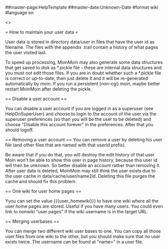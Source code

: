 ##master-page:HelpTemplate
##master-date:Unknown-Date
#format wiki
#language en

<<TableOfContents>>

= How to maintain your user data =

User data is stored in directory data/user in files that have the user id as filename. The files with the appendix .trail contain a history of what pages the user visited last.

To speed up processing, MoinMoin may also generate some data structures that get saved to disk as *.pickle file - these are internal data structures and you must not edit those files. If you are in doubt whether such a *.pickle file is correct or up-to-date, then just delete it and it will be re-generated automatically by moin. If you run a persistent (non-cgi) moin, maybe better restart MoinMoin after deleting the pickle.

== Disable a user account ==

You can disable a user account if you are logged in as a superuser (see HelpOnSuperUser) and choose to login to the account of the user via the superuser preferences (so than you will be the user to be deleted) and choose "Disable this account forever" in the preferences. After that you should logoff.

== Removing a user account ==
You can remove a user by deleting his user file (and other files that are named with that userid prefix).

Be aware that if you do that, you will destroy the edit history of that user. Moin won't be able to show this user in page history, because this user id will then be unknown. So better disable an account rather than removing it. After user data is deleted, MoinMoin may still think the user exists due to the user cache in data/cache/user/name2id.  Deleting this file purges the cache and should fix this problem.

== One wiki for user home pages ==

Yyou can set the value {{{user_homewiki}}} to have one wiki where all the user home pages are stored. Useful if you have many users. You could even link to nonwiki "user pages" if the wiki username is in the target URL.

== Merging userbases ==

You can merge two different wiki user bases to one. You can copy all those user files from one wiki to the other, but you should make sure that no user exists twice. The username can be found at "name=" in a user file.
